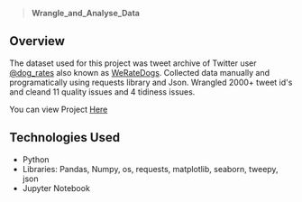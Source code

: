 >**Wrangle_and_Analyse_Data**

## Overview
The dataset used for this project was tweet archive of Twitter user [@dog_rates](https://twitter.com/dog_rates) also known as [WeRateDogs](https://en.wikipedia.org/wiki/WeRateDogs). Collected data manually and programatically using requests library and Json. Wrangled 2000+ tweet id's and cleand 11 quality issues and 4 tidiness issues.

You can view Project [Here](https://github.com/pooja2512/DAND_term2_project_Wrangle_and_Analyse_Data/blob/master/wrangle_act.ipynb)

## Technologies Used
- Python
- Libraries: Pandas, Numpy, os, requests, matplotlib, seaborn, tweepy, json
- Jupyter Notebook

